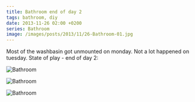 ```yaml
---
title: Bathroom end of day 2
tags: bathroom, diy
date: 2013-11-26 02:00 +0200
series: Bathroom
image: /images/posts/2013/11/26-Bathroom-01.jpg
---
```


Most of the washbasin got unmounted on monday. Not a lot happened on tuesday. State of play - end of day 2:

![Bathroom](/images/posts/2013/11/26-Bathroom-01.jpg)

![Bathroom](/images/posts/2013/11/26-Bathroom-02.jpg)

![Bathroom](/images/posts/2013/11/26-Bathroom-03.jpg)
